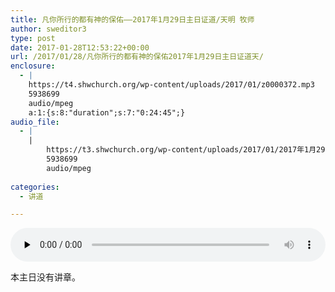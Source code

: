 ```yaml
---
title: 凡你所行的都有神的保佑——2017年1月29日主日证道/天明 牧师
author: sweditor3
type: post
date: 2017-01-28T12:53:22+00:00
url: /2017/01/28/凡你所行的都有神的保佑2017年1月29日主日证道天/
enclosure:
  - |
    https://t4.shwchurch.org/wp-content/uploads/2017/01/z0000372.mp3
    5938699
    audio/mpeg
    a:1:{s:8:"duration";s:7:"0:24:45";}
audio_file:
  - |
    |
        https://t3.shwchurch.org/wp-content/uploads/2017/01/2017年1月29日讲道录音.mp3
        5938699
        audio/mpeg
        
categories:
  - 讲道

---
```

<audio class="wp-audio-shortcode" id="audio-14934-816" preload="none" style="width: 100%;" controls="controls"><source type="audio/mpeg" src="http://t5.shwchurch.org/wp-content/uploads/2017/01/z0000372.mp3?_=816" /><http://t5.shwchurch.org/wp-content/uploads/2017/01/z0000372.mp3></audio> 

本主日没有讲章。

&nbsp;